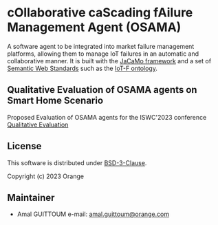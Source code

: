 # cOllaborative caScading fAilure Management Agent (OSAMA)
A software agent to be integrated into market failure management platforms, allowing them to manage IoT failures in an automatic and collaborative manner. It is built with the [JaCaMo framework](https://jacamo.sourceforge.net/) and a set of [Semantic Web Standards](https://www.w3.org/standards/semanticweb/) such as the [IoT-F ontology](https://github.com/Orange-OpenSource/collaborativeDM-IoTF-ontology-documentation).

## Qualitative Evaluation of OSAMA agents on Smart Home Scenario 
Proposed Evaluation of OSAMA agents for the ISWC'2023 conference [Qualitative Evaluation](QualitativeEvaluation-ISWC)
## License
 
 This software is distributed under [BSD-3-Clause](LICENCE). 

Copyright (c) 2023 Orange


## Maintainer
 
 * Amal GUITTOUM e-mail: amal.guittoum@orange.com
